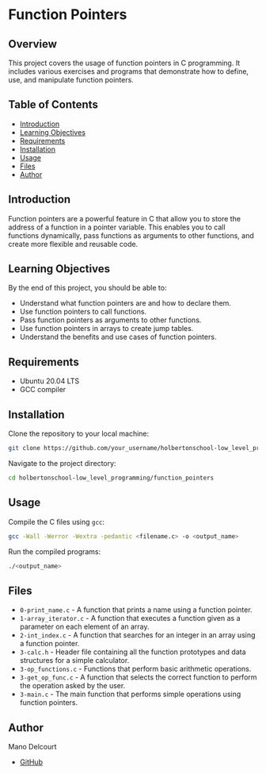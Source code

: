 # Function Pointers

## Overview
This project covers the usage of function pointers in C programming. It includes various exercises and programs that demonstrate how to define, use, and manipulate function pointers.

## Table of Contents
- [Introduction](#introduction)
- [Learning Objectives](#learning-objectives)
- [Requirements](#requirements)
- [Installation](#installation)
- [Usage](#usage)
- [Files](#files)
- [Author](#author)

## Introduction
Function pointers are a powerful feature in C that allow you to store the address of a function in a pointer variable. This enables you to call functions dynamically, pass functions as arguments to other functions, and create more flexible and reusable code.

## Learning Objectives
By the end of this project, you should be able to:
- Understand what function pointers are and how to declare them.
- Use function pointers to call functions.
- Pass function pointers as arguments to other functions.
- Use function pointers in arrays to create jump tables.
- Understand the benefits and use cases of function pointers.

## Requirements
- Ubuntu 20.04 LTS
- GCC compiler

## Installation
Clone the repository to your local machine:
```sh
git clone https://github.com/your_username/holbertonschool-low_level_programming.git
```
Navigate to the project directory:
```sh
cd holbertonschool-low_level_programming/function_pointers
```

## Usage
Compile the C files using `gcc`:
```sh
gcc -Wall -Werror -Wextra -pedantic <filename.c> -o <output_name>
```
Run the compiled programs:
```sh
./<output_name>
```

## Files
- `0-print_name.c` - A function that prints a name using a function pointer.
- `1-array_iterator.c` - A function that executes a function given as a parameter on each element of an array.
- `2-int_index.c` - A function that searches for an integer in an array using a function pointer.
- `3-calc.h` - Header file containing all the function prototypes and data structures for a simple calculator.
- `3-op_functions.c` - Functions that perform basic arithmetic operations.
- `3-get_op_func.c` - A function that selects the correct function to perform the operation asked by the user.
- `3-main.c` - The main function that performs simple operations using function pointers.

## Author
Mano Delcourt
- [GitHub](https://github.com/Maniok19)
